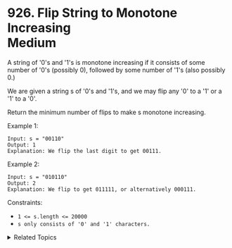 # 926. Flip String to Monotone Increasing<br> Medium

A string of '0's and '1's is monotone increasing if it consists of some number of '0's (possibly 0), followed by some number of '1's (also possibly 0.)

We are given a string s of '0's and '1's, and we may flip any '0' to a '1' or a '1' to a '0'.

Return the minimum number of flips to make s monotone increasing.

Example 1:

```
Input: s = "00110"
Output: 1
Explanation: We flip the last digit to get 00111.
```

Example 2:

```
Input: s = "010110"
Output: 2
Explanation: We flip to get 011111, or alternatively 000111.
```

Constraints:

- `1 <= s.length <= 20000`
- `s only consists of '0' and '1' characters.`

<details>

<summary> Related Topics </summary>

-   `Array`

</details>
